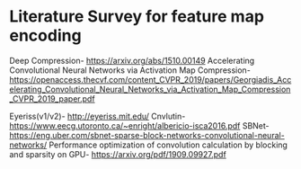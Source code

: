 # Literature Survey for feature map encoding

Deep Compression- https://arxiv.org/abs/1510.00149
Accelerating Convolutional Neural Networks via Activation Map Compression- https://openaccess.thecvf.com/content_CVPR_2019/papers/Georgiadis_Accelerating_Convolutional_Neural_Networks_via_Activation_Map_Compression_CVPR_2019_paper.pdf

Eyeriss(v1/v2)- http://eyeriss.mit.edu/
Cnvlutin- https://www.eecg.utoronto.ca/~enright/albericio-isca2016.pdf
SBNet- https://eng.uber.com/sbnet-sparse-block-networks-convolutional-neural-networks/
Performance optimization of convolution calculation by blocking and sparsity on GPU- https://arxiv.org/pdf/1909.09927.pdf
